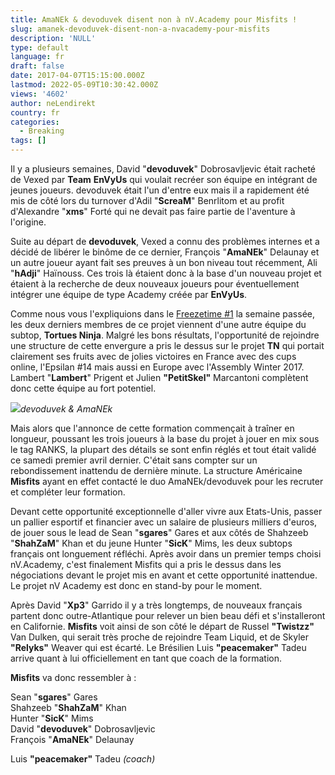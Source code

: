 ```yaml
---
title: AmaNEk & devoduvek disent non à nV.Academy pour Misfits !
slug: amanek-devoduvek-disent-non-a-nvacademy-pour-misfits
description: 'NULL'
type: default
language: fr
draft: false
date: 2017-04-07T15:15:00.000Z
lastmod: 2022-05-09T10:30:42.000Z
views: '4602'
author: neLendirekt
country: fr
categories:
  - Breaking
tags: []
---
```

Il y a plusieurs semaines, David "**devoduvek**" Dobrosavljevic était racheté de Vexed par **Team** **EnVyUs** qui voulait recréer son équipe en intégrant de jeunes joueurs. devoduvek était l'un d'entre eux mais il a rapidement été mis de côté lors du turnover d'Adil "**ScreaM**" Benrlitom et au profit d'Alexandre "**xms**" Forté qui ne devait pas faire partie de l'aventure à l'origine.

Suite au départ de **devoduvek**, Vexed a connu des problèmes internes et a décidé de libérer le binôme de ce dernier, François "**AmaNEk**" Delaunay et un autre joueur ayant fait ses preuves à un bon niveau tout récemment, Ali "**hAdji**" Haïnouss. Ces trois là étaient donc à la base d'un nouveau projet et étaient à la recherche de deux nouveaux joueurs pour éventuellement intégrer une équipe de type Academy créée par **EnVyUs**.

Comme nous vous l'expliquions dans le [Freezetime #1](https:///flash/le-freezetime-1-actualite-francaise-et-internationale/419) la semaine passée, les deux derniers membres de ce projet viennent d'une autre équipe du subtop, **Tortues Ninja**. Malgré les bons résultats, l'opportunité de rejoindre une structure de cette envergure a pris le dessus sur le projet **TN** qui portait clairement ses fruits avec de jolies victoires en France avec des cups online, l'Epsilan #14 mais aussi en Europe avec l'Assembly Winter 2017\. Lambert "**Lambert**" Prigent et Julien **"PetitSkel"** Marcantoni complètent donc cette équipe au fort potentiel.

![](/storage/images/58e649aea4b9d_ama-devojpg.jpg)_devoduvek & AmaNEk_

Mais alors que l'annonce de cette formation commençait à traîner en longueur, poussant les trois joueurs à la base du projet à jouer en mix sous le tag RANKS, la plupart des détails se sont enfin réglés et tout était validé ce samedi premier avril dernier. C'était sans compter sur un rebondissement inattendu de dernière minute. La structure Américaine **Misfits** ayant en effet contacté le duo AmaNEk/devoduvek pour les recruter et compléter leur formation.

Devant cette opportunité exceptionnelle d'aller vivre aux Etats-Unis, passer un pallier esportif et financier avec un salaire de plusieurs milliers d'euros, de jouer sous le lead de Sean "**sgares**" Gares et aux côtés de Shahzeeb "**ShahZaM**" Khan et du jeune Hunter "**SicK**" Mims, les deux subtops français ont longuement réfléchi. Après avoir dans un premier temps choisi nV.Academy, c'est finalement Misfits qui a pris le dessus dans les négociations devant le projet mis en avant et cette opportunité inattendue. Le projet nV Academy est donc en stand-by pour le moment.

Après David "**Xp3**" Garrido il y a très longtemps, de nouveaux français partent donc outre-Atlantique pour relever un bien beau défi et s'installeront en Californie. **Misfits** voit ainsi de son côté le départ de Russel **"Twistzz"** Van Dulken, qui serait très proche de rejoindre Team Liquid, et de Skyler **"Relyks"** Weaver qui est écarté. Le Brésilien Luis **"peacemaker"** Tadeu arrive quant à lui officiellement en tant que coach de la formation.

**Misfits** va donc ressembler à :

Sean "**sgares**" Gares  
Shahzeeb "**ShahZaM**" Khan  
Hunter "**SicK**" Mims  
David "**devoduvek**" Dobrosavljevic  
François "**AmaNEk**" Delaunay

Luis **"peacemaker"** Tadeu _(coach)_
